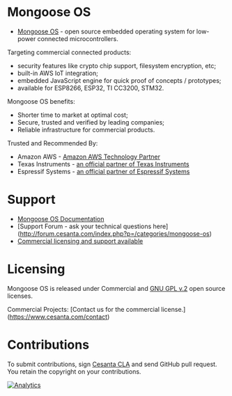# Mongoose OS

- [Mongoose OS](https://mongoose-os.com) - open source embedded operating system for low-power connected microcontrollers. 

Targeting commercial connected products:
- security features like crypto chip support, filesystem encryption, etc; 
- built-in AWS IoT integration;
- embedded JavaScript engine for quick proof of concepts / prototypes;
- available for ESP8266, ESP32, TI CC3200, STM32.

Mongoose OS benefits:
- Shorter time to market at optimal cost;
- Secure, trusted and verified by leading companies;
- Reliable infrastructure for commercial products.

Trusted and Recommended By:
- Amazon AWS - [Amazon AWS Technology Partner](https://aws.amazon.com/partners/find/partnerdetails/?id=0010L00001jQCb5QAG)
- Texas Instruments - [an official partner of Texas Instruments](http://www.ti.com/ww/en/internet_of_things/iot-cloudsolution.html)
- Espressif Systems - [an official partner of Espressif Systems](http://espressif.com/en/ecosystem/cloud-platform)

# Support
- [Mongoose OS Documentation](https://mongoose-os.com/docs/#/overview/)
- [Support Forum - ask your technical questions here] (http://forum.cesanta.com/index.php?p=/categories/mongoose-os)
- [Commercial licensing and support available](https://cesanta.com/contact)

# Licensing

Mongoose OS is released under Commercial and [GNU GPL v.2](http://www.gnu.org/licenses/old-licenses/gpl-2.0.html) open source licenses.

Commercial Projects: [Contact us for the commercial license.] (https://www.cesanta.com/contact)

# Contributions

To submit contributions, sign
[Cesanta CLA](https://docs.cesanta.com/contributors_la.shtml)
and send GitHub pull request. You retain the copyright on your contributions.

[![Analytics](https://ga-beacon.appspot.com/UA-42732794-6/project-page)](https://github.com/cesanta/mongoose-os)
